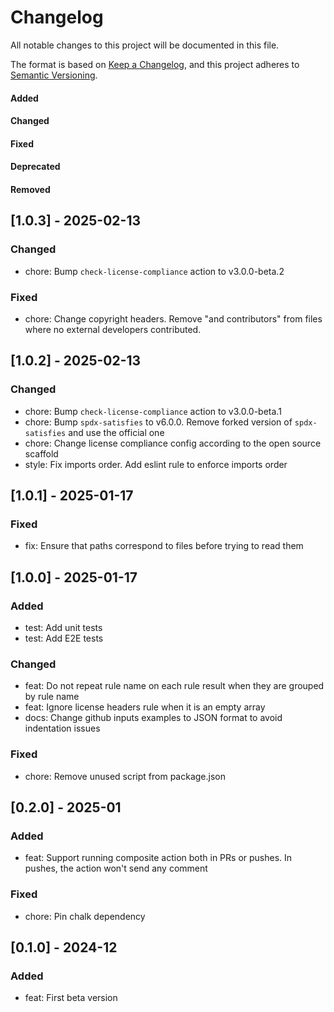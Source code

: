 # Changelog

All notable changes to this project will be documented in this file.

The format is based on [Keep a Changelog](https://keepachangelog.com/en/1.0.0/),
and this project adheres to [Semantic Versioning](https://semver.org/spec/v2.0.0.html).

#### Added
#### Changed
#### Fixed
#### Deprecated
#### Removed

## [1.0.3] - 2025-02-13

### Changed

* chore: Bump `check-license-compliance` action to v3.0.0-beta.2

### Fixed

* chore: Change copyright headers. Remove "and contributors" from files where no external developers contributed.

## [1.0.2] - 2025-02-13

### Changed

* chore: Bump `check-license-compliance` action to v3.0.0-beta.1
* chore: Bump `spdx-satisfies` to v6.0.0. Remove forked version of `spdx-satisfies` and use the official one
* chore: Change license compliance config according to the open source scaffold
* style: Fix imports order. Add eslint rule to enforce imports order

## [1.0.1] - 2025-01-17

### Fixed

* fix: Ensure that paths correspond to files before trying to read them

## [1.0.0] - 2025-01-17

### Added

* test: Add unit tests
* test: Add E2E tests

### Changed

* feat: Do not repeat rule name on each rule result when they are grouped by rule name
* feat: Ignore license headers rule when it is an empty array
* docs: Change github inputs examples to JSON format to avoid indentation issues

### Fixed

* chore: Remove unused script from package.json

## [0.2.0] - 2025-01

### Added

* feat: Support running composite action both in PRs or pushes. In pushes, the action won't send any comment

### Fixed

* chore: Pin chalk dependency


## [0.1.0] - 2024-12

### Added

* feat: First beta version

